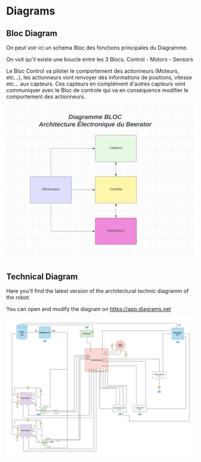 # Diagrams



## Bloc Diagram


On peut voir ici un schema Bloc des fonctions principales du Diagramme.

On voit qu'il existe une boucle entre les 3 Blocs. Control - Motors - Sensors

Le Bloc Control va piloter le comportement des actionneurs (Moteurs, etc...), les actionneurs vont renvoyer des informations de positions, vitesse etc... aux capteurs. Ces capteurs en complément d'autres capteurs vont communiquer avec le Bloc de controle qui va en conséquence modifier le comportement des actionneurs.




![](BLOC_Diagram.png)

## Technical Diagram

Here you'll find the latest version of the architectural technic diagramm of the robot.

You can open and modify the diagram on https://app.diagrams.net

![alt text](https://github.com/Artpel1805/Beerator/blob/1db995e974017155ed233134d93f03a3120a4014/Diagramme/Diagramme%20sans%20nom.drawio.png)
